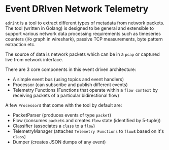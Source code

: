 # Event DRIven Network Telemetry

`edrint` is a tool to extract different types of metadata from network packets. 
The tool (written in Golang) is designed to be general and 
extensible to support various network data processing requirements such as
timeseries counters (i/o graph in wireshark), passive TCP measurements, byte pattern extraction etc.

The source of data is network packets which can be in a `pcap` or captured live from network interface. 

There are 3 core components in this event driven architecture:
* A simple event bus (using topics and event handlers)
* Processor (can subscribe and publish different events)
* Telemetry Functions (Functions that operate within a `flow context` by receiving packets of a particular bidirectional flow)

A few `Processor`s that come with the tool by default are:
* PacketParser (produces events of type `packet`)
* Flow (consumes `packet`s and creates `flow` state (identified by 5-tuple))
* Classifier (associates a `class` to a `flow`)
* TelemetryManager (attaches `Telemetry Functions` to `flow`s based on it's `class`)
* Dumper (creates JSON dumps of any event)